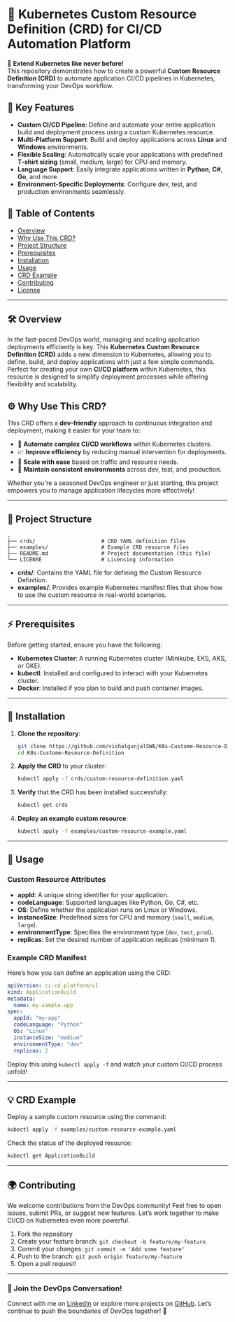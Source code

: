 # 🚀 Kubernetes Custom Resource Definition (CRD) for CI/CD Automation Platform

🔧 **Extend Kubernetes like never before!**  
This repository demonstrates how to create a powerful **Custom Resource Definition (CRD)** to automate application CI/CD pipelines in Kubernetes, transforming your DevOps workflow.

## 🌟 Key Features

- **Custom CI/CD Pipeline**: Define and automate your entire application build and deployment process using a custom Kubernetes resource.
- **Multi-Platform Support**: Build and deploy applications across **Linux** and **Windows** environments.
- **Flexible Scaling**: Automatically scale your applications with predefined **T-shirt sizing** (small, medium, large) for CPU and memory.
- **Language Support**: Easily integrate applications written in **Python**, **C#**, **Go**, and more.
- **Environment-Specific Deployments**: Configure dev, test, and production environments seamlessly.

## 📑 Table of Contents

- [Overview](#overview)
- [Why Use This CRD?](#why-use-this-crd)
- [Project Structure](#project-structure)
- [Prerequisites](#prerequisites)
- [Installation](#installation)
- [Usage](#usage)
- [CRD Example](#crd-example)
- [Contributing](#contributing)
- [License](#license)

---

## 🛠️ Overview

In the fast-paced DevOps world, managing and scaling application deployments efficiently is key. This **Kubernetes Custom Resource Definition (CRD)** adds a new dimension to Kubernetes, allowing you to define, build, and deploy applications with just a few simple commands. Perfect for creating your own **CI/CD platform** within Kubernetes, this resource is designed to simplify deployment processes while offering flexibility and scalability.

## ⚙️ Why Use This CRD?

This CRD offers a **dev-friendly** approach to continuous integration and deployment, making it easier for your team to:
- 🚀 **Automate complex CI/CD workflows** within Kubernetes clusters.
- 📈 **Improve efficiency** by reducing manual intervention for deployments.
- 🔄 **Scale with ease** based on traffic and resource needs.
- 💼 **Maintain consistent environments** across dev, test, and production.

Whether you're a seasoned DevOps engineer or just starting, this project empowers you to manage application lifecycles more effectively!

---

## 📂 Project Structure

```
.
├── crds/                     # CRD YAML definition files
├── examples/                 # Example CRD resource files
├── README.md                 # Project documentation (this file)
└── LICENSE                   # Licensing information
```

- **crds/**: Contains the YAML file for defining the Custom Resource Definition.
- **examples/**: Provides example Kubernetes manifest files that show how to use the custom resource in real-world scenarios.

---

## ⚡ Prerequisites

Before getting started, ensure you have the following:

- **Kubernetes Cluster**: A running Kubernetes cluster (Minikube, EKS, AKS, or GKE).
- **kubectl**: Installed and configured to interact with your Kubernetes cluster.
- **Docker**: Installed if you plan to build and push container images.

---

## 🚀 Installation

1. **Clone the repository**:
   ```bash
   git clone https://github.com/vishalgunjalSWE/K8s-Custome-Resource-Definition.git
   cd K8s-Custome-Resource-Definition
   ```

2. **Apply the CRD** to your cluster:
   ```bash
   kubectl apply -f crds/custom-resource-definition.yaml
   ```

3. **Verify** that the CRD has been installed successfully:
   ```bash
   kubectl get crds
   ```

4. **Deploy an example custom resource**:
   ```bash
   kubectl apply -f examples/custom-resource-example.yaml
   ```

---

## 📝 Usage

### Custom Resource Attributes

- **appId**: A unique string identifier for your application.
- **codeLanguage**: Supported languages like Python, Go, C#, etc.
- **OS**: Define whether the application runs on Linux or Windows.
- **instanceSize**: Predefined sizes for CPU and memory (`small`, `medium`, `large`).
- **environmentType**: Specifies the environment type (`dev`, `test`, `prod`).
- **replicas**: Set the desired number of application replicas (minimum 1).

### Example CRD Manifest

Here’s how you can define an application using the CRD:

```yaml
apiVersion: ci-cd.platform/v1
kind: ApplicationBuild
metadata:
  name: my-sample-app
spec:
  appId: "my-app"
  codeLanguage: "Python"
  OS: "Linux"
  instanceSize: "medium"
  environmentType: "dev"
  replicas: 2
```

Deploy this using `kubectl apply -f` and watch your custom CI/CD process unfold!

---

## 💡 CRD Example

Deploy a sample custom resource using the command:

```bash
kubectl apply -f examples/custom-resource-example.yaml
```

Check the status of the deployed resource:

```bash
kubectl get ApplicationBuild
```

---

## 🌍 Contributing

We welcome contributions from the DevOps community! Feel free to open issues, submit PRs, or suggest new features. Let’s work together to make CI/CD on Kubernetes even more powerful.

1. Fork the repository
2. Create your feature branch: `git checkout -b feature/my-feature`
3. Commit your changes: `git commit -m 'Add some feature'`
4. Push to the branch: `git push origin feature/my-feature`
5. Open a pull request!

---


### 📣 Join the DevOps Conversation!

Connect with me on [LinkedIn](https://linkedin.com/in/vishalgunjal-) or explore more projects on [GitHub](https://github.com/vishalgunjalSWE). Let’s continue to push the boundaries of DevOps together! 💪